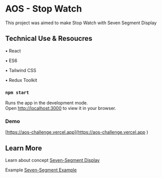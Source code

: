 # AOS - Stop Watch

This project was aimed to make Stop Watch with Seven Segment Display

## Technical Use & Resoucres

• React

• ES6

• Tailwind CSS

• Redux Toolkit

### `npm start`

Runs the app in the development mode.\
Open [http://localhost:3000](http://localhost:3000) to view it in your browser.

### Demo

[https://aos-challenge.vercel.app](https://aos-challenge.vercel.app )

## Learn More

Learn about concept
[Seven-Segment Display](https://www.youtube.com/watch?v=MlRlgbrAVOs)

Example
[Seven-Segment Example](https://codepen.io/joeyred/pen/gEpVbM)
